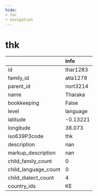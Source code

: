```yaml
---
hide:
- toc
- navigation
---
```

# thk
|                      | info     |
|:---------------------|:---------|
| id                   | thar1283 |
| family_id            | atla1278 |
| parent_id            | nort3214 |
| name                 | Tharaka  |
| bookkeeping          | False    |
| level                | language |
| latitude             | -0.13221 |
| longitude            | 38.073   |
| iso639P3code         | thk      |
| description          | nan      |
| markup_description   | nan      |
| child_family_count   | 0        |
| child_language_count | 0        |
| child_dialect_count  | 4        |
| country_ids          | KE       |